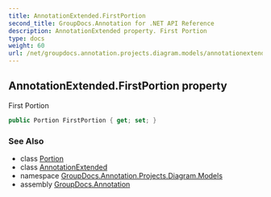 ```yaml
---
title: AnnotationExtended.FirstPortion
second_title: GroupDocs.Annotation for .NET API Reference
description: AnnotationExtended property. First Portion
type: docs
weight: 60
url: /net/groupdocs.annotation.projects.diagram.models/annotationextended/firstportion/
---
```

## AnnotationExtended.FirstPortion property

First Portion

```csharp
public Portion FirstPortion { get; set; }
```

### See Also

* class [Portion](../../portion/)
* class [AnnotationExtended](../)
* namespace [GroupDocs.Annotation.Projects.Diagram.Models](../../annotationextended/)
* assembly [GroupDocs.Annotation](../../../)


